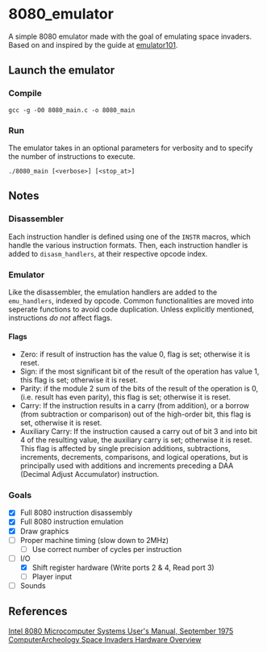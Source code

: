 # 8080_emulator

A simple 8080 emulator made with the goal of emulating space invaders. Based on and inspired by the guide at [emulator101](http://emulator101.com/).

## Launch the emulator

### Compile

```
gcc -g -O0 8080_main.c -o 8080_main
```

### Run

The emulator takes in an optional parameters for verbosity and to specify the number of instructions to execute.

```
./8080_main [<verbose>] [<stop_at>]
```

## Notes

### Disassembler

Each instruction handler is defined using one of the `INSTR` macros, which handle the various instruction formats. Then, each instruction handler is added to `disasm_handlers`, at their respective opcode index.

### Emulator

Like the disassembler, the emulation handlers are added to the `emu_handlers`, indexed by opcode. Common functionalities are moved into seperate functions to avoid code duplication. Unless explicitly mentioned, instructions _do not_ affect flags.

#### Flags

- Zero: if result of instruction has the value 0, flag is set; otherwise it is reset.
- Sign: if the most significant bit of the result of the operation has value 1, this flag is set; otherwise it is reset.
- Parity: if the module 2 sum of the bits of the result of the operation is 0, (i.e. result has even parity), this flag is set; otherwise it is reset.
- Carry: If the instruction results in a carry (from addition), or a borrow  (from subtraction or comparison) out of the high-order bit, this flag is set, otherwise it is reset.
- Auxiliary Carry: If the instruction caused a carry out of bit 3 and into bit 4 of the resulting value, the auxiliary carry is set; otherwise it is reset. This flag is affected by single precision additions, subtractions, increments, decrements, comparisons, and logical operations, but is principally used with additions and increments preceding a DAA (Decimal Adjust Accumulator) instruction.

### Goals

- [x] Full 8080 instruction disassembly
- [x] Full 8080 instruction emulation
- [x] Draw graphics
- [ ] Proper machine timing (slow down to 2MHz)
    - [ ] Use correct number of cycles per instruction
- [ ] I/O
    - [x] Shift register hardware (Write ports 2 & 4, Read port 3)
    - [ ] Player input
- [ ] Sounds

## References
[Intel 8080 Microcomputer Systems User's Manual, September 1975](http://www.nj7p.info/Manuals/PDFs/Intel/9800153B.pdf)
[ComputerArcheology Space Invaders Hardware Overview](http://computerarcheology.com/Arcade/SpaceInvaders/Hardware.html)
